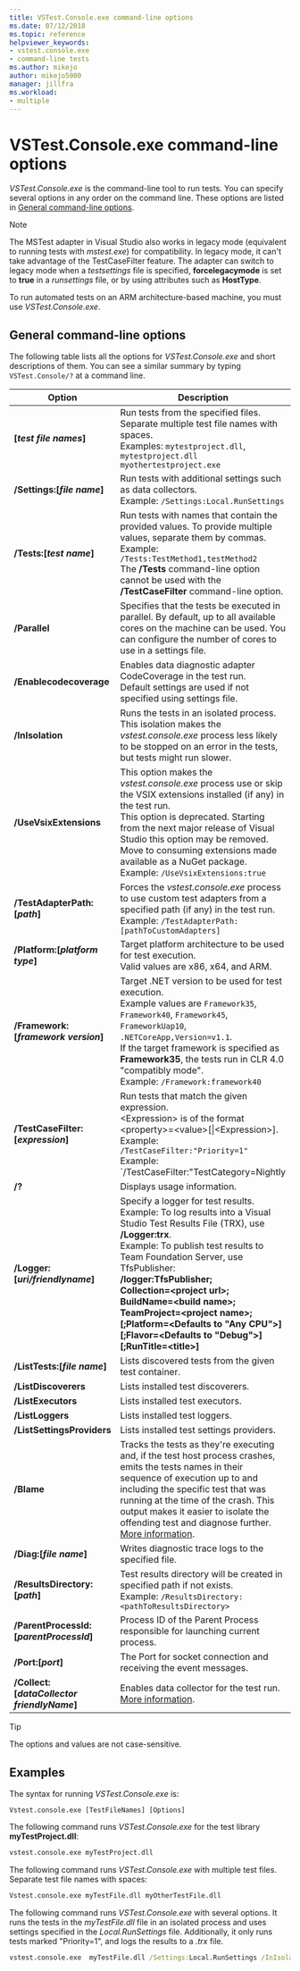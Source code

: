 ```yaml
---
title: VSTest.Console.exe command-line options
ms.date: 07/12/2018
ms.topic: reference
helpviewer_keywords:
- vstest.console.exe
- command-line tests
ms.author: mikejo
author: mikejo5000
manager: jillfra
ms.workload:
- multiple
---
```

# VSTest.Console.exe command-line options

*VSTest.Console.exe* is the command-line tool to run tests. You can specify several options in any order on the command line. These options are listed in [General command-line options](#general-command-line-options).

> [!NOTE]
> The MSTest adapter in Visual Studio also works in legacy mode (equivalent to running tests with *mstest.exe*) for compatibility. In legacy mode, it can't take advantage of the TestCaseFilter feature. The adapter can switch to legacy mode when a *testsettings* file is specified, **forcelegacymode** is set to **true** in a *runsettings* file, or by using attributes such as **HostType**.
>
> To run automated tests on an ARM architecture-based machine, you must use *VSTest.Console.exe*.

## General command-line options

The following table lists all the options for *VSTest.Console.exe* and short descriptions of them. You can see a similar summary by typing `VSTest.Console/?` at a command line.

| Option | Description |
|---|---|
|**[*test file names*]**|Run tests from the specified files. Separate multiple test file names with spaces.<br />Examples: `mytestproject.dll`, `mytestproject.dll myothertestproject.exe`|
|**/Settings:[*file name*]**|Run tests with additional settings such as data collectors.<br />Example: `/Settings:Local.RunSettings`|
|**/Tests:[*test name*]**|Run tests with names that contain the provided values. To provide multiple values, separate them by commas.<br />Example: `/Tests:TestMethod1,testMethod2`<br />The **/Tests** command-line option cannot be used with the **/TestCaseFilter** command-line option.|
|**/Parallel**|Specifies that the tests be executed in parallel. By default, up to all available cores on the machine can be used. You can configure the number of cores to use in a settings file.|
|**/Enablecodecoverage**|Enables data diagnostic adapter CodeCoverage in the test run.<br />Default settings are used if not specified using settings file.|
|**/InIsolation**|Runs the tests in an isolated process.<br />This isolation makes the *vstest.console.exe* process less likely to be stopped on an error in the tests, but tests might run slower.|
|**/UseVsixExtensions**|This option makes the *vstest.console.exe* process use or skip the VSIX extensions installed (if any) in the test run.<br />This option is deprecated. Starting from the next major release of Visual Studio this option may be removed. Move to consuming extensions made available as a NuGet package.<br />Example: `/UseVsixExtensions:true`|
|**/TestAdapterPath:[*path*]**|Forces the *vstest.console.exe* process to use custom test adapters from a specified path (if any) in the test run.<br />Example: `/TestAdapterPath:[pathToCustomAdapters]`|
|**/Platform:[*platform type*]**|Target platform architecture to be used for test execution.<br />Valid values are x86, x64, and ARM.|
|**/Framework: [*framework version*]**|Target .NET version to be used for test execution.<br />Example values are `Framework35`, `Framework40`, `Framework45`, `FrameworkUap10`, `.NETCoreApp,Version=v1.1`.<br />If the target framework is specified as **Framework35**, the tests run in CLR 4.0 "compatibly mode".<br />Example: `/Framework:framework40`|
|**/TestCaseFilter:[*expression*]**|Run tests that match the given expression.<br /><Expression\> is of the format <property\>=<value\>[\|<Expression\>].<br />Example: `/TestCaseFilter:"Priority=1"`<br />Example: `/TestCaseFilter:"TestCategory=Nightly|FullyQualifiedName=Namespace.ClassName.MethodName"`<br />The **/TestCaseFilter** command-line option cannot be used with the **/Tests** command-line option. <br />For information about creating and using expressions, see [TestCase filter](https://github.com/Microsoft/vstest-docs/blob/master/docs/filter.md).|
|**/?**|Displays usage information.|
|**/Logger:[*uri/friendlyname*]**|Specify a logger for test results.<br />Example: To log results into a Visual Studio Test Results File (TRX), use **/Logger:trx**.<br />Example: To publish test results to Team Foundation Server, use TfsPublisher:<br />**/logger:TfsPublisher;**<br />**Collection=<project url\>;**<br />**BuildName=<build name\>;**<br />**TeamProject=<project name\>;**<br />**[;Platform=\<Defaults to "Any CPU">]**<br />**[;Flavor=\<Defaults to "Debug">]**<br />**[;RunTitle=<title\>]**|
|**/ListTests:[*file name*]**|Lists discovered tests from the given test container.|
|**/ListDiscoverers**|Lists installed test discoverers.|
|**/ListExecutors**|Lists installed test executors.|
|**/ListLoggers**|Lists installed test loggers.|
|**/ListSettingsProviders**|Lists installed test settings providers.|
|**/Blame**|Tracks the tests as they're executing and, if the test host process crashes, emits the tests names in their sequence of execution up to and including the specific test that was running at the time of the crash. This output makes it easier to isolate the offending test and diagnose further. [More information](https://github.com/Microsoft/vstest-docs/blob/master/docs/extensions/blame-datacollector.md).|
|**/Diag:[*file name*]**|Writes diagnostic trace logs to the specified file.|
|**/ResultsDirectory:[*path*]**|Test results directory will be created in specified path if not exists.<br />Example: `/ResultsDirectory:<pathToResultsDirectory>`|
|**/ParentProcessId:[*parentProcessId*]**|Process ID of the Parent Process responsible for launching current process.|
|**/Port:[*port*]**|The Port for socket connection and receiving the event messages.|
|**/Collect:[*dataCollector friendlyName*]**|Enables data collector for the test run. [More information](https://aka.ms/vstest-collect).|

> [!TIP]
> The options and values are not case-sensitive.

## Examples

The syntax for running *VSTest.Console.exe* is:

`Vstest.console.exe [TestFileNames] [Options]`

The following command runs *VSTest.Console.exe* for the test library **myTestProject.dll**:

```cmd
vstest.console.exe myTestProject.dll
```

The following command runs *VSTest.Console.exe* with multiple test files. Separate test file names with spaces:

```cmd
Vstest.console.exe myTestFile.dll myOtherTestFile.dll
```

The following command runs *VSTest.Console.exe* with several options. It runs the tests in the *myTestFile.dll* file in an isolated process and uses settings specified in the *Local.RunSettings* file. Additionally, it only runs tests marked "Priority=1", and logs the results to a *.trx* file.

```cmd
vstest.console.exe  myTestFile.dll /Settings:Local.RunSettings /InIsolation /TestCaseFilter:"Priority=1" /Logger:trx
```
